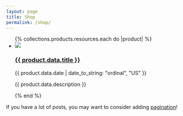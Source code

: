 ```yaml
---
layout: page
title: Shop
permalink: /shop/
---
```


<ul class="grid" role="list" data-layout='50-50'>
  {% collections.products.resources.each do |product| %}
  <li class="card border-2 flow overflow-hidden">
    <img class="ar-image" src="{{ product.data.image || 'https://placehold.co/778x438?text=Hello+Ruby'}}">
    <h3>
      <a href="{{ product.relative_url }}">{{ product.data.title }}</a>
    </h3>
    <p class="text-small">{{ product.data.date | date_to_string: "ordinal", "US" }}</p>
    <p>{{ product.data.description }}</p>
  </li>
  {% end %}
</ul>

If you have a lot of posts, you may want to consider adding [pagination](https://www.bridgetownrb.com/docs/content/pagination)!
